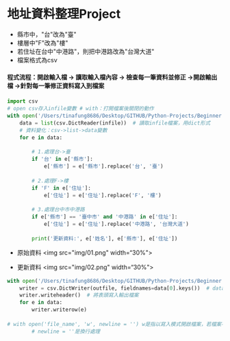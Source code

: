 # 地址資料整理Project

- 縣市中，"台"改為"臺"
- 樓層中"F"改為"樓"
- 若住址在台中"中港路"，則把中港路改為"台灣大道"
- 檔案格式為csv

#### 程式流程：開啟輸入檔 -> 讀取輸入檔內容 -> 檢查每一筆資料並修正 ->開啟輸出檔 ->針對每一筆修正資料寫入到檔案

```python
import csv
# open csv存入infile變數 # with：打開檔案後關閉的動作
with open('/Users/tinafung8686/Desktop/GITHUB/Python-Projects/Beginner Projects/Address/地址資料.csv', encoding='cp950') as infile:
    data = list(csv.DictReader(infile))  # 讀取infile檔案，用dict形式
    # 資料變化：csv->list->data變數
    for e in data:

        # 1.處理台->臺
        if '台' in e['縣市']:
            e['縣市'] = e['縣市'].replace('台', '臺')

        # 2.處理F->樓
        if 'F' in e['住址']:
            e['住址'] = e['住址'].replace('F', '樓')

        # 3.處理台中市中港路
        if e['縣市'] == '臺中市' and '中港路' in e['住址']:
            e['住址'] = e['住址'].replace('中港路', '台灣大道')

        print('更新資料:', e['姓名'], e['縣市'], e['住址'])
```
- 原始資料
<img src="img/01.png" width=“30%">

- 更新資料
<img src="img/02.png" width=“30%">


```python
with open('/Users/tinafung8686/Desktop/GITHUB/Python-Projects/Beginner Projects/Address/新地址資料.csv', 'w', newline='', encoding='cp950') as outfile:
    writer = csv.DictWriter(outfile, fieldnames=data[0].keys())  # data[0]也就是標頭，keys是鍵值
    writer.writeheader()  # 將表頭寫入輸出檔案
    for e in data:
        writer.writerow(e)

# with open('file_name', 'w', newline = '') w是指以寫入模式開啟檔案，若檔案不存在則創建，若存在則覆蓋內容
        # newline = ''是換行處理

```
